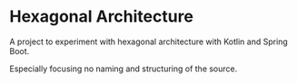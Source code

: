 # Hexagonal Architecture

A project to experiment with hexagonal architecture with Kotlin and Spring Boot.

Especially focusing no naming and structuring of the source.
